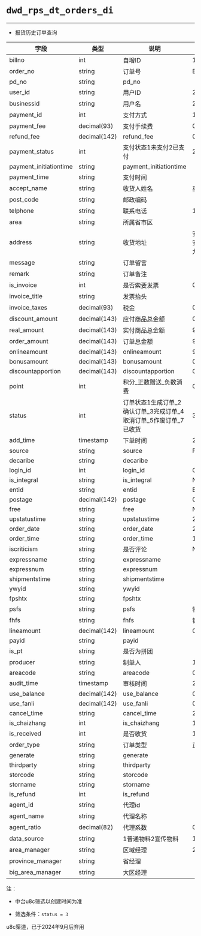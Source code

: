 # `dwd_rps_dt_orders_di`

---

- 报货历史订单查询


| 字段                   | 类型         | 说明                                                         | 示例                                                 |
| ---------------------- | ------------ | ------------------------------------------------------------ | ---------------------------------------------------- |
| billno                 | int          | 自增ID                                                       | 124506                                               |
| order_no               | string       | 订单号                                                       | BDD00000028062                                       |
| pd_no                  | string       | pd_no                                                        |                                                      |
| user_id                | string       | 用户ID                                                       | 2003105                                              |
| businessid             | string       | 用户名                                                       | 2003105                                              |
| payment_id             | int          | 支付方式                                                     | 100017                                               |
| payment_fee            | decimal(93)  | 支付手续费                                                   | 0                                                    |
| refund_fee             | decimal(142) | refund_fee                                                   | 0                                                    |
| payment_status         | int          | 支付状态1未支付2已支付                                       | 2                                                    |
| payment_initiationtime | string       | payment_initiationtime                                       |                                                      |
| payment_time           | string       | 支付时间                                                     |                                                      |
| accept_name            | string       | 收货人姓名                                                   | 巫阿龙                                               |
| post_code              | string       | 邮政编码                                                     |                                                      |
| telphone               | string       | 联系电话                                                     | 17681099609                                          |
| area                   | string       | 所属省市区                                                   |                                                      |
| address                | string       | 收货地址                                                     | 安徽省阜阳市颍州区安徽阜阳市颍州区京九办事处申寨社区 |
| message                | string       | 订单留言                                                     |                                                      |
| remark                 | string       | 订单备注                                                     |                                                      |
| is_invoice             | int          | 是否索要发票                                                 | 0                                                    |
| invoice_title          | string       | 发票抬头                                                     |                                                      |
| invoice_taxes          | decimal(93)  | 税金                                                         | 0                                                    |
| discount_amount        | decimal(143) | 应付商品总金额                                               | 0                                                    |
| real_amount            | decimal(143) | 实付商品总金额                                               | 920                                                  |
| order_amount           | decimal(143) | 订单总金额                                                   | 920                                                  |
| onlineamount           | decimal(143) | onlineamount                                                 | 920                                                  |
| bonusamount            | decimal(143) | bonusamount                                                  | 0                                                    |
| discountapportion      | decimal(143) | discountapportion                                            | 0                                                    |
| point                  | int          | 积分_正数赠送_负数消费                                       | 0                                                    |
| status                 | int          | 订单状态1生成订单_2确认订单_3完成订单_4取消订单_5作废订单_7已收货 | 3                                                    |
| add_time               | timestamp    | 下单时间                                                     | 2021/9/18 15:36                                      |
| source                 | string       | source                                                       | PC                                                   |
| decaribe               | string       | decaribe                                                     |                                                      |
| login_id               | int          | login_id                                                     | 0                                                    |
| is_integral            | string       | is_integral                                                  | N                                                    |
| entid                  | string       | entid                                                        | E26FMM0XNYQ                                          |
| postage                | decimal(142) | postage                                                      | 0                                                    |
| free                   | string       | free                                                         | N                                                    |
| upstatustime           | string       | upstatustime                                                 | 2021/9/18 15:36                                      |
| order_date             | string       | order_date                                                   | 2021/9/18                                            |
| order_time             | string       | order_time                                                   | 15:36:11                                             |
| iscriticism            | string       | 是否评论                                                     | N                                                    |
| expressname            | string       | expressname                                                  |                                                      |
| expressnum             | string       | expressnum                                                   |                                                      |
| shipmentstime          | string       | shipmentstime                                                |                                                      |
| ywyid                  | string       | ywyid                                                        |                                                      |
| fpshtx                 | string       | fpshtx                                                       |                                                      |
| psfs                   | string       | psfs                                                         | 物流                                                 |
| fhfs                   | string       | fhfs                                                         | 银行卡支付                                           |
| lineamount             | decimal(142) | lineamount                                                   | 0                                                    |
| payid                  | string       | payid                                                        |                                                      |
| is_pt                  | string       | 是否为拼团                                                   |                                                      |
| producer               | string       | 制单人                                                       | 19955260188                                          |
| areacode               | string       | areacode                                                     | 02140408                                             |
| audit_time             | timestamp    | 审核时间                                                     | 2021/9/18 15:39                                      |
| use_balance            | decimal(142) | use_balance                                                  | 0                                                    |
| use_fanli              | decimal(142) | use_fanli                                                    | 0                                                    |
| cancel_time            | string       | cancel_time                                                  | 2021/9/18 16:06                                      |
| is_chaizhang           | int          | is_chaizhang                                                 | 1                                                    |
| is_received            | int          | 是否收货                                                     | 1                                                    |
| order_type             | string       | 订单类型                                                     | 正常                                                 |
| generate               | string       | generate                                                     |                                                      |
| thirdparty             | string       | thirdparty                                                   |                                                      |
| storcode               | string       | storcode                                                     |                                                      |
| storname               | string       | storname                                                     |                                                      |
| is_refund              | int          | is_refund                                                    |                                                      |
| agent_id               | string       | 代理id                                                       |                                                      |
| agent_name             | string       | 代理名称                                                     |                                                      |
| agent_ratio            | decimal(82)  | 代理系数                                                     | 0                                                    |
| data_source            | string       | 1普通物料2宣传物料                                           | 1                                                    |
| area_manager           | string       | 区域经理                                                     | 20210918                                             |
| province_manager       | string       | 省经理                                                       |                                                      |
| big_area_manager       | string       | 大区经理                                                     |                                                      |


注：

- 中台u8c筛选以创建时间为准

- 筛选条件：`status = 3`

u8c渠道，已于2024年9月后弃用

